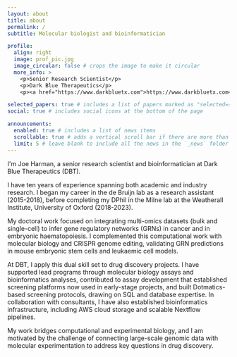 ```yaml
---
layout: about
title: about
permalink: /
subtitle: Molecular biologist and bioinformatician

profile:
  align: right
  image: prof_pic.jpg
  image_circular: false # crops the image to make it circular
  more_info: >
    <p>Senior Research Scientist</p>
    <p>Dark Blue Therapeutics</p>
    <p><a href="https://www.darkbluetx.com">https://www.darkbluetx.com</a></p>

selected_papers: true # includes a list of papers marked as "selected={true}"
social: true # includes social icons at the bottom of the page

announcements:
  enabled: true # includes a list of news items
  scrollable: true # adds a vertical scroll bar if there are more than 3 news items
  limit: 5 # leave blank to include all the news in the `_news` folder
---
```


I'm Joe Harman, a senior research scientist and bioinformatician at Dark Blue Therapeutics (DBT).

I have ten years of experience spanning both academic and industry research. I began my career in the de Bruijn lab as a research assistant (2015-2018), before completing my DPhil in the Milne lab at the Weatherall Institute, University of Oxford (2018-2023).

My doctoral work focused on integrating multi-omics datasets (bulk and single-cell) to infer gene regulatory networks (GRNs) in cancer and in embryonic haematopoiesis. I complemented this computational work with molecular biology and CRISPR genome editing, validating GRN predictions in mouse embryonic stem cells and leukaemic cell models.

At DBT, I apply this dual skill set to drug discovery projects. I have supported lead programs through molecular biology assays and bioinformatics analyses, contributed to assay development that established screening platforms now used in early-stage projects, and built Dotmatics-based screening protocols, drawing on SQL and database expertise. In collaboration with consultants, I have also established bioinformatics infrastructure, including AWS cloud storage and scalable Nextflow pipelines.

My work bridges computational and experimental biology, and I am motivated by the challenge of connecting large-scale genomic data with molecular experimentation to address key questions in drug discovery.
